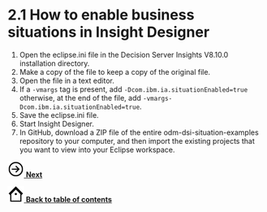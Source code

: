 # 2.1 How to enable business situations in Insight Designer

1.   Open the eclipse.ini file in the Decision Server Insights V8.10.0 installation directory. 
2.   Make a copy of the file to keep a copy of the original file. 
3.   Open the file in a text editor. 
4.   If a `-vmargs` tag is present, add `-Dcom.ibm.ia.situationEnabled=true` otherwise, at the end of the file, add `-vmargs-Dcom.ibm.ia.situationEnabled=true`. 
5.   Save the eclipse.ini file. 
6.   Start Insight Designer. 
7.   In GitHub, download a ZIP file of the entire odm-dsi-situation-examples repository to your computer, and then import the existing projects that you want to view into your Eclipse workspace. 

 [![Next icon](../images/forward_32.png) **Next**](../docs/tsk_dsi_bs_define.md) 

[![Back to table of contents icon](../images/home_32.png) **Back to table of contents**](../README.md) 

